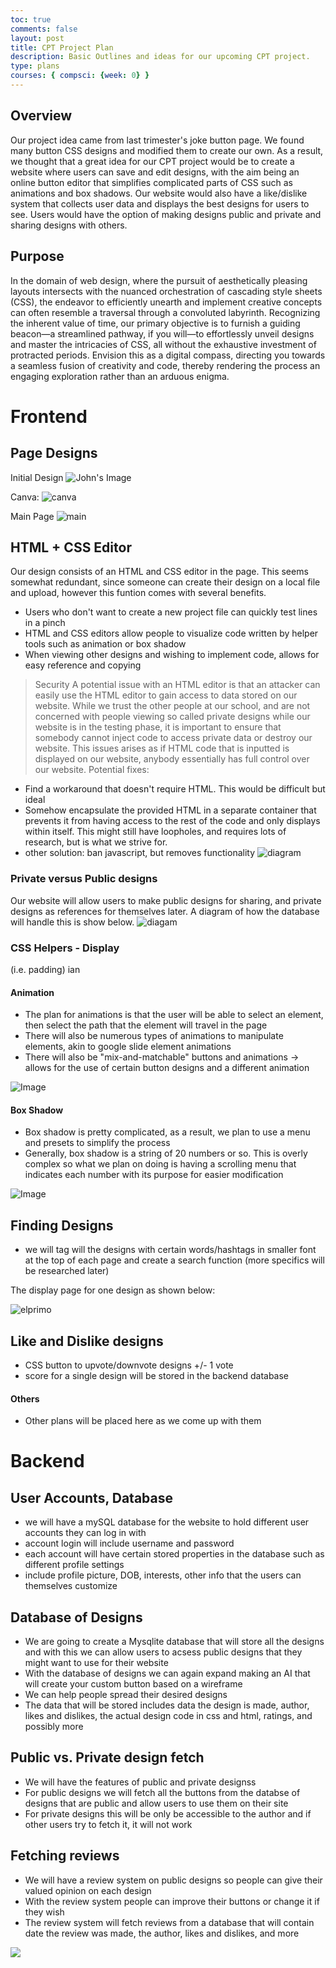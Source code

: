 ```yaml
---
toc: true
comments: false
layout: post
title: CPT Project Plan
description: Basic Outlines and ideas for our upcoming CPT project.
type: plans
courses: { compsci: {week: 0} }
---
```


## Overview
Our project idea came from last trimester's joke button page. We found many button CSS designs and modified them to create our own. As a result, we thought that a great idea for our CPT project would be to create a website where users can save and edit designs, with the aim being an online button editor that simplifies complicated parts of CSS such as animations and box shadows. Our website would also have a like/dislike system that collects user data and displays the best designs for users to see. Users would have the option of making designs public and private and sharing designs with others.

## Purpose
In the domain of web design, where the pursuit of aesthetically pleasing layouts intersects with the nuanced
orchestration of cascading style sheets (CSS), the endeavor to efficiently unearth and implement creative
concepts can often resemble a traversal through a convoluted labyrinth. Recognizing the inherent value of
time, our primary objective is to furnish a guiding beacon—a streamlined pathway, if you will—to effortlessly
unveil designs and master the intricacies of CSS, all without the exhaustive investment of protracted periods.
Envision this as a digital compass, directing you towards a seamless fusion of creativity and code, thereby
rendering the process an engaging exploration rather than an arduous enigma.

# Frontend
## Page Designs

Initial Design
![John's Image](../../../images/initial.png)

Canva: 
![canva](../../../images/canva.png)

Main Page
![main](../../../images/mainpage.png)


## HTML + CSS Editor

Our design consists of an HTML and CSS editor in the page. This seems somewhat redundant, since someone can create their design on a local file and upload, however this funtion comes with several benefits.
- Users who don't want to create a new project file can quickly test lines in a pinch
- HTML and CSS editors allow people to visualize code written by helper tools such as animation or box shadow
- When viewing other designs and wishing to implement code, allows for easy reference and copying

> Security
 A potential issue with an HTML editor is that an attacker can easily use the HTML editor to gain access to data stored on our website. While we trust the other people at our school, and are not concerned with people viewing so called private designs while our website is in the testing phase, it is important to ensure that somebody cannot inject code to access private data or destroy our website. This issues arises as if HTML code that is inputted is displayed on our website, anybody essentially has full control over our website. 
 Potential fixes:
 - Find a workaround that doesn't require HTML. This would be difficult but ideal
 - Somehow encapsulate the provided HTML in a separate container that prevents it from having access to the rest of the code and only displays within itself. This might still have loopholes, and requires lots of research, but is what we strive for.
 - other solution: ban javascript, but removes functionality
 ![diagram](../../../images/yes.png)

### Private versus Public designs

Our website will allow users to make public designs for sharing, and private designs as references for themselves later. A diagram of how the database will handle this is show below.
![diagam](../../../images/maybe.png)

### CSS Helpers - Display

(i.e. padding)
ian

#### Animation

- The plan for animations is that the user will be able to select an element, then select the path that the element will travel in the page
- There will also be numerous types of animations to manipulate elements, akin to google slide element animations
- There will also be "mix-and-matchable" buttons and animations -> allows for the use of certain button designs and a different animation

![Image](../../../images/animationDiagram.png)

#### Box Shadow

- Box shadow is pretty complicated, as a result, we plan to use a menu and presets to simplify the process
- Generally, box shadow is a string of 20 numbers or so. This is overly complex so what we plan on doing is having a scrolling menu that indicates each number with its purpose for easier modification

![Image](../../../images/boxShadow.png)

## Finding Designs

- we will tag will the designs with certain words/hashtags in smaller font at the top of each page and create a search function (more specifics will be researched later)

The display page for one design as shown below:

![elprimo](../../../images/ElPrimoDesign.png)

## Like and Dislike designs

- CSS button to upvote/downvote designs +/- 1 vote
- score for a single design will be stored in the backend database

#### Others

- Other plans will be placed here as we come up with them


# Backend

## User Accounts, Database

- we will have a mySQL database for the website to hold different user accounts they can log in with
- account login will include username and password
- each account will have certain stored properties in the database such as different profile settings
- include profile picture, DOB, interests, other info that the users can themselves customize

## Database of Designs
- We are going to create a Mysqlite database that will store all the designs and with this we can allow users to acsess public designs that they might want to use for their website
- With the database of designs we can again expand making an AI that will create your custom button based on a wireframe
- We can help people spread their desired designs
- The data that will be stored includes data the design is made, author, likes and dislikes, the actual design code in css and html, ratings, and possibly more

## Public vs. Private design fetch
- We will have the features of public and private designss
- For public designs we will fetch all the buttons from the databse of designs that are public and allow users to use them on their site
- For private designs this will be only be accessible to the author and if other users try to fetch it, it will not work

## Fetching reviews
- We will have a review system on public designs so people can give their valued opinion on each design
- With the review system people can improve their buttons or change it if they wish
- The review system will fetch reviews from a database that will contain date the review was made, the author, likes and dislikes, and more

![](../../../images/IdeationAImageDiagramBackend.png)


